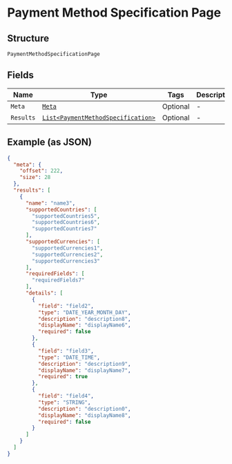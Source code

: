 
# Payment Method Specification Page

## Structure

`PaymentMethodSpecificationPage`

## Fields

| Name | Type | Tags | Description |
|  --- | --- | --- | --- |
| `Meta` | [`Meta`](../../doc/models/meta.md) | Optional | - |
| `Results` | [`List<PaymentMethodSpecification>`](../../doc/models/payment-method-specification.md) | Optional | - |

## Example (as JSON)

```json
{
  "meta": {
    "offset": 222,
    "size": 28
  },
  "results": [
    {
      "name": "name3",
      "supportedCountries": [
        "supportedCountries5",
        "supportedCountries6",
        "supportedCountries7"
      ],
      "supportedCurrencies": [
        "supportedCurrencies1",
        "supportedCurrencies2",
        "supportedCurrencies3"
      ],
      "requiredFields": [
        "requiredFields7"
      ],
      "details": [
        {
          "field": "field2",
          "type": "DATE_YEAR_MONTH_DAY",
          "description": "description8",
          "displayName": "displayName6",
          "required": false
        },
        {
          "field": "field3",
          "type": "DATE_TIME",
          "description": "description9",
          "displayName": "displayName7",
          "required": true
        },
        {
          "field": "field4",
          "type": "STRING",
          "description": "description0",
          "displayName": "displayName8",
          "required": false
        }
      ]
    }
  ]
}
```

